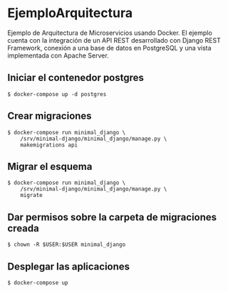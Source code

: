 # EjemploArquitectura
Ejemplo de Arquitectura de Microservicios usando Docker. El ejemplo cuenta con la integración de un API REST desarrollado con Django REST Framework, conexión a una base de datos en PostgreSQL y una vista implementada con Apache Server. 

## Iniciar el contenedor postgres
```console
$ docker-compose up -d postgres
```

## Crear migraciones
```console
$ docker-compose run minimal_django \
    /srv/minimal-django/minimal_django/manage.py \
    makemigrations api
```  
## Migrar el esquema
```console
$ docker-compose run minimal_django \
    /srv/minimal-django/minimal_django/manage.py \
    migrate
```  
## Dar permisos sobre la carpeta de migraciones creada
```console
$ chown -R $USER:$USER minimal_django
```
## Desplegar las aplicaciones
```console
$ docker-compose up
```
